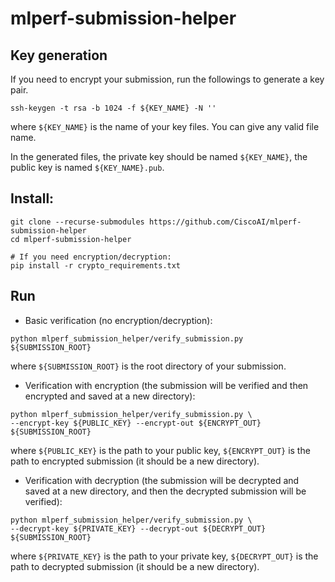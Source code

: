# mlperf-submission-helper

## Key generation

If you need to encrypt your submission, run the followings to generate a key pair.

```
ssh-keygen -t rsa -b 1024 -f ${KEY_NAME} -N ''
```
where `${KEY_NAME}` is the name of your key files. You can give any valid file name.

In the generated files, the private key should be named `${KEY_NAME}`, the public key is named `${KEY_NAME}.pub`.

## Install:

```
git clone --recurse-submodules https://github.com/CiscoAI/mlperf-submission-helper
cd mlperf-submission-helper

# If you need encryption/decryption:
pip install -r crypto_requirements.txt
```

## Run

- Basic verification (no encryption/decryption):

```
python mlperf_submission_helper/verify_submission.py ${SUBMISSION_ROOT}
```
where `${SUBMISSION_ROOT}` is the root directory of your submission.

- Verification with encryption (the submission will be verified and then encrypted and saved at a new directory):

```
python mlperf_submission_helper/verify_submission.py \
--encrypt-key ${PUBLIC_KEY} --encrypt-out ${ENCRYPT_OUT} ${SUBMISSION_ROOT}
```
where `${PUBLIC_KEY}` is the path to your public key, `${ENCRYPT_OUT}` is the path to encrypted submission (it should be a new directory).

- Verification with decryption (the submission will be decrypted and saved at a new directory, and then the decrypted submission will be verified):

```
python mlperf_submission_helper/verify_submission.py \
--decrypt-key ${PRIVATE_KEY} --decrypt-out ${DECRYPT_OUT} ${SUBMISSION_ROOT}
```
where `${PRIVATE_KEY}` is the path to your private key, `${DECRYPT_OUT}` is the path to decrypted submission (it should be a new directory).
